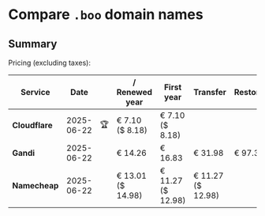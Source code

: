 # Compare `.boo` domain names

## Summary

Pricing (excluding taxes):

| Service | Date |  | / Renewed year | First year | Transfer | Restoration |
|--|--|--|--|--|--|--|
| **Cloudflare** | 2025-06-22 | 🏆 | € 7.10<br>($ 8.18) | € 7.10<br>($ 8.18) |  |  |
| **Gandi** | 2025-06-22 |  | € 14.26 | € 16.83 | € 31.98 | € 97.36 |
| **Namecheap** | 2025-06-22 |  | € 13.01<br>($ 14.98) | € 11.27<br>($ 12.98) | € 11.27<br>($ 12.98) |  |
